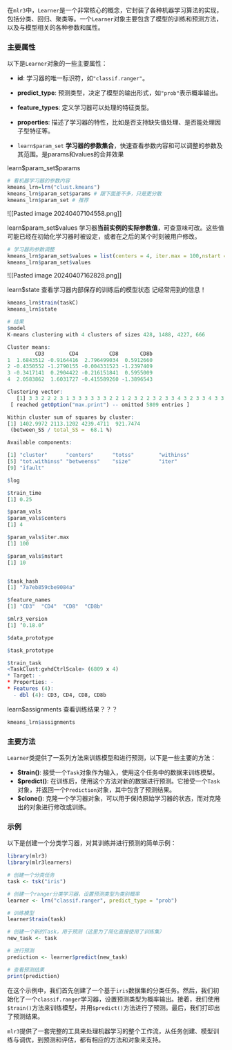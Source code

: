 在`mlr3`中，`Learner`是一个非常核心的概念，它封装了各种机器学习算法的实现，包括分类、回归、聚类等。一个`Learner`对象主要包含了模型的训练和预测方法，以及与模型相关的各种参数和属性。

### 主要属性

以下是`Learner`对象的一些主要属性：

- **id**: 学习器的唯一标识符，如`"classif.ranger"`。
- **predict_type**: 预测类型，决定了模型的输出形式，如`"prob"`表示概率输出。
- **feature_types**: 定义学习器可以处理的特征类型。
- **properties**: 描述了学习器的特性，比如是否支持缺失值处理、是否能处理因子型特征等。

- `learn$param_set` **学习器的参数集合**，快速查看参数内容和可以调整的参数及其范围。是params和values的合并效果

learn\$param_set\$params
```R
# 看机器学习器的参数内容
kmeans_lrn=lrn("clust.kmeans")
kmeans_lrn$param_set$params # 跟下面差不多，只是更分散
kmeans_lrn$param_set # 推荐
```
![[Pasted image 20240407104558.png]]

learn\$param_set\$values 学习器**当前实例的实际参数值**，可查意味可改。这些值可能已经在初始化学习器时被设定，或者在之后的某个时刻被用户修改。
```R
# 学习器的参数调整
kmeans_lrn$param_set$values = list(centers = 4, iter.max = 100,nstart = 10)
kmeans_lrn$param_set$values
```
![[Pasted image 20240407162828.png]]

learn\$state
查看学习器内部保存的训练后的模型状态
记经常用到的信息！
```R
kmeans_lrn$train(taskC)
kmeans_lrn$state

# 结果
$model
K-means clustering with 4 clusters of sizes 428, 1488, 4227, 666

Cluster means:
         CD3        CD4          CD8       CD8b
1  1.6843512 -0.9164416  2.796499034  0.5912660
2 -0.4350552 -1.2790155 -0.004331523 -1.2397409
3 -0.3417141  0.2904422 -0.216151841  0.5955009
4  2.0583862  1.6031727 -0.415589260 -1.3896543

Clustering vector:
   [1] 3 3 2 2 2 3 1 3 3 3 3 3 3 2 2 1 2 3 2 2 3 2 3 3 4 3 2 3 3 4 3 3
 [ reached getOption("max.print") -- omitted 5809 entries ]

Within cluster sum of squares by cluster:
[1] 1402.9972 2113.1202 4239.4711  921.7474
 (between_SS / total_SS =  68.1 %)

Available components:

[1] "cluster"      "centers"      "totss"        "withinss"    
[5] "tot.withinss" "betweenss"    "size"         "iter"        
[9] "ifault"      

$log

$train_time
[1] 0.25

$param_vals
$param_vals$centers
[1] 4

$param_vals$iter.max
[1] 100

$param_vals$nstart
[1] 10


$task_hash
[1] "7a7eb859cbe9084a"

$feature_names
[1] "CD3"  "CD4"  "CD8"  "CD8b"

$mlr3_version
[1] ‘0.18.0’

$data_prototype

$task_prototype

$train_task
<TaskClust:gvhdCtrlScale> (6809 x 4)
* Target: -
* Properties: -
* Features (4):
  - dbl (4): CD3, CD4, CD8, CD8b
```


learn\$assignments
查看训练结果？？？
```R
kmeans_lrn$assignments
```


### 主要方法

`Learner`类提供了一系列方法来训练模型和进行预测，以下是一些主要的方法：

- **$train()**: 接受一个`Task`对象作为输入，使用这个任务中的数据来训练模型。
- **$predict()**: 在训练后，使用这个方法对新的数据进行预测。它接受一个`Task`对象，并返回一个`Prediction`对象，其中包含了预测结果。
- **$clone()**: 克隆一个学习器对象，可以用于保持原始学习器的状态，而对克隆出的对象进行修改或训练。

### 示例

以下是创建一个分类学习器，对其训练并进行预测的简单示例：

```R
library(mlr3)
library(mlr3learners)

# 创建一个分类任务
task <- tsk("iris")

# 创建一个ranger分类学习器，设置预测类型为类别概率
learner <- lrn("classif.ranger", predict_type = "prob")

# 训练模型
learner$train(task)

# 创建一个新的Task，用于预测（这里为了简化直接使用了训练集）
new_task <- task

# 进行预测
prediction <- learner$predict(new_task)

# 查看预测结果
print(prediction)
```

在这个示例中，我们首先创建了一个基于`iris`数据集的分类任务。然后，我们初始化了一个`classif.ranger`学习器，设置预测类型为概率输出。接着，我们使用`$train()`方法来训练模型，并用`$predict()`方法进行了预测。最后，我们打印出了预测结果。

`mlr3`提供了一套完整的工具来处理机器学习的整个工作流，从任务创建、模型训练与调优，到预测和评估，都有相应的方法和对象来支持。